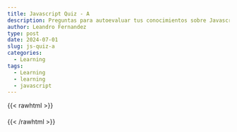 ```yaml
---
title: Javascript Quiz - A
description: Preguntas para autoevaluar tus conocimientos sobre Javascript
author: Leandro Fernandez
type: post
date: 2024-07-01
slug: js-quiz-a
categories:
  - Learning
tags:
  - Learning
  - learning
  - javascript
---
```

{{< rawhtml >}}
<div id="quiz-container">
  <div id="score-container" class="score"></div>
  <div id="question-container" class="question"></div>
  <ul id="answers-container" class="answers"></ul>
  <div id="result-container" class="result"></div>
  <button id="next-button" style="display: none;">Siguiente...</button>
</div>
<style>
  .score {
    font-size: 1.4em;
    color: #d04a2b;
  }
  .question {
    font-size: 1.2em;
    margin-bottom: 20px;
  }
  .answers {
    font-size: .8em;
    list-style-type: none;
    padding: 0;
  }
  .answers li {
    margin-bottom: 10px;
  }
  .result {
    color: #d04a2b;
    margin-top: 20px;
    font-weight: bold;
  }
  .option-text-div {
    display: inline-block;
    margin: 6px;
  }
  .answer-button {
    display: inline-block;
    margin: 6px;
  }
  #next-button {
    font-size: .8em;
  }
</style>
<script src="/js/quiz-a.js"></script>
{{< /rawhtml >}}
